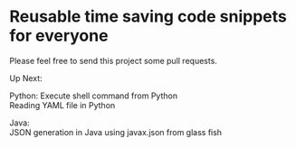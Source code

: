 # Reusable time saving code snippets for everyone
Please feel free to send this project some pull requests. 

Up Next: <br />

Python:
Execute shell command from Python <br />
Reading YAML file in Python <br />

Java: <br />
JSON generation in Java using javax.json from glass fish <br />
